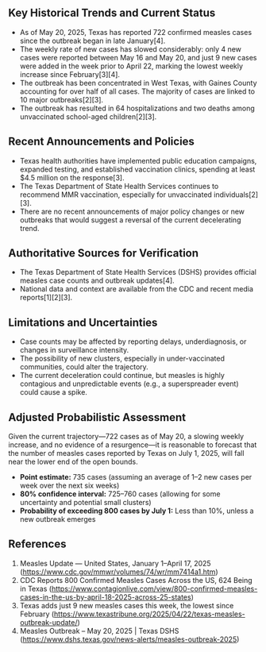 ## Key Historical Trends and Current Status

- As of May 20, 2025, Texas has reported 722 confirmed measles cases since the outbreak began in late January[4].
- The weekly rate of new cases has slowed considerably: only 4 new cases were reported between May 16 and May 20, and just 9 new cases were added in the week prior to April 22, marking the lowest weekly increase since February[3][4].
- The outbreak has been concentrated in West Texas, with Gaines County accounting for over half of all cases. The majority of cases are linked to 10 major outbreaks[2][3].
- The outbreak has resulted in 64 hospitalizations and two deaths among unvaccinated school-aged children[2][3].

## Recent Announcements and Policies

- Texas health authorities have implemented public education campaigns, expanded testing, and established vaccination clinics, spending at least $4.5 million on the response[3].
- The Texas Department of State Health Services continues to recommend MMR vaccination, especially for unvaccinated individuals[2][3].
- There are no recent announcements of major policy changes or new outbreaks that would suggest a reversal of the current decelerating trend.

## Authoritative Sources for Verification

- The Texas Department of State Health Services (DSHS) provides official measles case counts and outbreak updates[4].
- National data and context are available from the CDC and recent media reports[1][2][3].

## Limitations and Uncertainties

- Case counts may be affected by reporting delays, underdiagnosis, or changes in surveillance intensity.
- The possibility of new clusters, especially in under-vaccinated communities, could alter the trajectory.
- The current deceleration could continue, but measles is highly contagious and unpredictable events (e.g., a superspreader event) could cause a spike.

## Adjusted Probabilistic Assessment

Given the current trajectory—722 cases as of May 20, a slowing weekly increase, and no evidence of a resurgence—it is reasonable to forecast that the number of measles cases reported by Texas on July 1, 2025, will fall near the lower end of the open bounds.

- **Point estimate:** 735 cases (assuming an average of 1–2 new cases per week over the next six weeks)
- **80% confidence interval:** 725–760 cases (allowing for some uncertainty and potential small clusters)
- **Probability of exceeding 800 cases by July 1:** Less than 10%, unless a new outbreak emerges

## References

1. Measles Update — United States, January 1–April 17, 2025 (https://www.cdc.gov/mmwr/volumes/74/wr/mm7414a1.htm)
2. CDC Reports 800 Confirmed Measles Cases Across the US, 624 Being in Texas (https://www.contagionlive.com/view/800-confirmed-measles-cases-in-the-us-by-april-18-2025-across-25-states)
3. Texas adds just 9 new measles cases this week, the lowest since February (https://www.texastribune.org/2025/04/22/texas-measles-outbreak-update/)
4. Measles Outbreak – May 20, 2025 | Texas DSHS (https://www.dshs.texas.gov/news-alerts/measles-outbreak-2025)